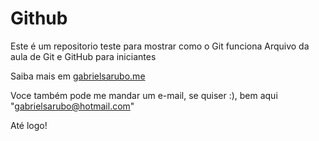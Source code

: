 # Github

Este é um repositorio teste para mostrar como o Git funciona
Arquivo da aula de Git e GitHub para iniciantes

Saiba mais em [gabrielsarubo.me](https://www.facebook.com/itsgabrielsousas)

Voce também pode me mandar um e-mail, se quiser :), bem aqui "gabrielsarubo@hotmail.com"

Até logo!